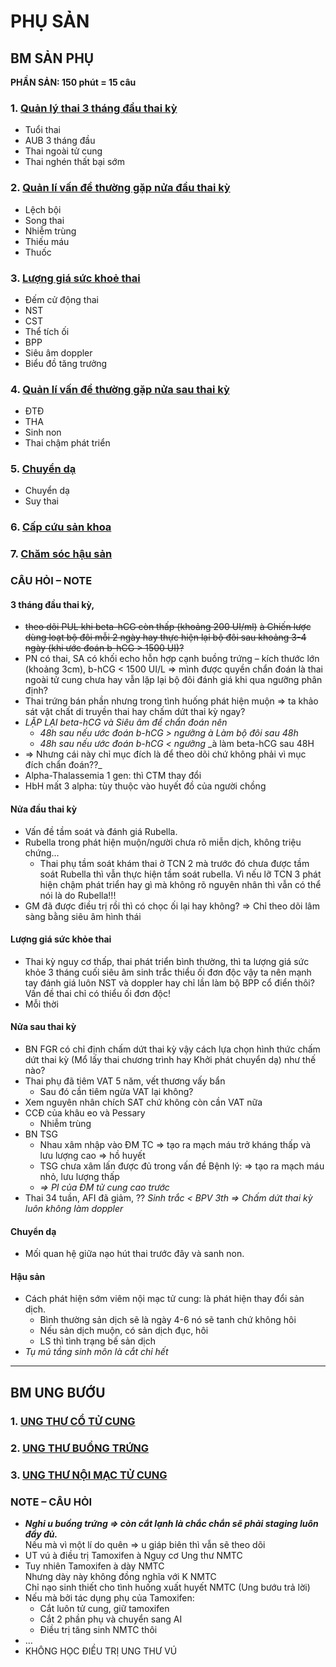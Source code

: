 # PHỤ SẢN

## BM SẢN PHỤ

**PHẦN SẢN: 150 phút = 15 câu**
### 1. [Quản lý thai 3 tháng đầu thai kỳ](./UMP/BM%20S%E1%BA%A2N%20-%20PH%E1%BB%A4/41%20-%20Qu%E1%BA%A3n%20l%C3%AD%20thai%203%20th%C3%A1ng%20%C4%91%E1%BA%A7u%20thai%20k%C3%AC/Qu%E1%BA%A3n%20l%C3%BD%20thai%203%20th%C3%A1ng%20%C4%91%E1%BA%A7u%20thai%20k%E1%BB%B3.md)
- Tuổi thai
- AUB 3 tháng đầu
- Thai ngoài tử cung
- Thai nghén thất bại sớm
### 2. [Quản lí vấn đề thường gặp nửa đầu thai kỳ](./UMP/BM%20S%E1%BA%A2N%20-%20PH%E1%BB%A4/42%20-%20Qu%E1%BA%A3n%20l%C3%AD%20v%E1%BA%A5n%20%C4%91%E1%BB%81%20th%C6%B0%E1%BB%9Dng%20g%E1%BA%B7p%20n%E1%BB%ADa%20%C4%91%E1%BA%A7u%20thai%20k%E1%BB%B3/Qu%E1%BA%A3n%20l%C3%AD%20v%E1%BA%A5n%20%C4%91%E1%BB%81%20th%C6%B0%E1%BB%9Dng%20g%E1%BA%B7p%20n%E1%BB%ADa%20%C4%91%E1%BA%A7u%20thai%20k%E1%BB%B3.md)
- Lệch bội
- Song thai
- Nhiễm trùng
- Thiếu máu
- Thuốc
### 3. [Lượng giá sức khoẻ thai](./UMP/BM%20S%E1%BA%A2N%20-%20PH%E1%BB%A4/43%20-%20L%C6%B0%E1%BB%A3ng%20gi%C3%A1%20s%E1%BB%A9c%20kho%E1%BA%BB%20kh%C3%A1c/L%C6%B0%E1%BB%A3ng%20gi%C3%A1%20s%E1%BB%A9c%20kho%E1%BA%BB%20thai.md)
- Đếm cử động thai
- NST
- CST
- Thể tích ối
- BPP
- Siêu âm doppler
- Biểu đồ tăng trưởng
### 4. [Quản lí vấn đề thường gặp nửa sau thai kỳ](./UMP/BM%20S%E1%BA%A2N%20-%20PH%E1%BB%A4/44%20-%20Qu%E1%BA%A3n%20l%C3%AD%20v%E1%BA%A5n%20%C4%91%E1%BB%81%20th%C6%B0%E1%BB%9Dng%20g%E1%BA%B7p%20n%E1%BB%ADa%20sau%20thai%20k%E1%BB%B3/Qu%E1%BA%A3n%20l%C3%AD%20v%E1%BA%A5n%20%C4%91%E1%BB%81%20th%C6%B0%E1%BB%9Dng%20g%E1%BA%B7p%20n%E1%BB%ADa%20sau%20thai%20k%E1%BB%B3.md) 
- ĐTĐ
- THA
- Sinh non
- Thai chậm phát triển
### 5. [Chuyển dạ](./UMP/BM%20S%E1%BA%A2N%20-%20PH%E1%BB%A4/45%20-%20Chuy%E1%BB%83n%20d%E1%BA%A1/Chuy%E1%BB%83n%20d%E1%BA%A1.md)
- Chuyển dạ
- Suy thai
### 6. [Cấp cứu sản khoa](./UMP/BM%20S%E1%BA%A2N%20-%20PH%E1%BB%A4/46%20-%20C%E1%BA%A5p%20c%E1%BB%A9u%20s%E1%BA%A3n%20khoa/C%E1%BA%A5p%20c%E1%BB%A9u%20s%E1%BA%A3n%20khoa.md) 
### 7. [Chăm sóc hậu sản](./UMP/BM%20S%E1%BA%A2N%20-%20PH%E1%BB%A4/47%20-%20Ch%C4%83m%20s%C3%B3c%20h%E1%BA%ADu%20s%E1%BA%A3n/Ch%C4%83m%20s%C3%B3c%20h%E1%BA%ADu%20s%E1%BA%A3n.md)  

### CÂU HỎI – NOTE

#### 3 tháng đầu thai kỳ,
- ~~theo dõi PUL khi beta-hCG còn thấp (khoảng 200 UI/ml)~~ ~~à Chiến lược dùng loạt bộ đôi mỗi 2 ngày hay thực hiện lại bộ đôi sau khoảng 3-4 ngày (khi ước đoán b-hCG > 1500 UI)?~~
- PN có thai, SA có khối echo hỗn hợp cạnh buồng trứng – kích thước lớn (khoảng 3cm), b-hCG < 1500 UI/L => mình được quyền chẩn đoán là thai ngoài tử cung chưa hay vẫn lặp lại bộ đôi đánh giá khi qua ngưỡng phân định?
- Thai trứng bán phần nhưng trong tình huống phát hiện muộn => ta khảo sát vật chất di truyền thai hay chấm dứt thai kỳ ngay?
- _LẶP LẠI beta-hCG và Siêu âm để chẩn đoán nên_
	- _48h sau nếu ước đoán b-hCG > ngưỡng_ _à Làm bộ đôi sau 48h_
	- _48h sau nếu ước đoán b-hCG < ngưỡng_ _à làm beta-hCG sau 48H  
- => Nhưng cái này chỉ mục đích là để theo dõi chứ không phải vì mục đích chẩn đoán??_
- Alpha-Thalassemia 1 gen: thì CTM thay đổi
- HbH mất 3 alpha: tùy thuộc vào huyết đồ của người chồng

#### Nửa đầu thai kỳ
- Vấn đề tầm soát và đánh giá Rubella.  
- Rubella trong phát hiện muộn/người chưa rõ miễn dịch, không triệu chứng…
	- Thai phụ tầm soát khám thai ở TCN 2 mà trước đó chưa được tầm soát Rubella thì vẫn thực hiện tầm soát rubella. Vì nếu lỡ TCN 3 phát hiện chậm phát triển hay gì mà không rõ nguyên nhân thì vẫn có thể nói là do Rubella!!!
- GM đã được điều trị rồi thì có chọc ối lại hay không? => Chỉ theo dõi lâm sàng bằng siêu âm hình thái
#### Lượng giá sức khỏe thai
- Thai kỳ nguy cơ thấp, thai phát triển bình thường, thì ta lượng giá sức khỏe 3 tháng cuối siêu âm sinh trắc thiểu ối đơn độc vậy ta nên mạnh tay đánh giá luôn NST và doppler hay chỉ lần làm bộ BPP cổ điển thôi? Vấn đề thai chỉ có thiểu ối đơn độc!
- Mỗi thời
#### Nửa sau thai kỳ
- BN FGR có chỉ định chấm dứt thai kỳ vậy cách lựa chọn hình thức chấm dứt thai kỳ (Mổ lấy thai chương trình hay Khởi phát chuyển dạ) như thế nào?
- Thai phụ đã tiêm VAT 5 năm, vết thương vấy bẩn
	- Sau đó cần tiêm ngừa VAT lại không?  
- Xem nguyên nhân chích SAT chứ không còn cần VAT nữa
- CCĐ của khâu eo và Pessary
	- Nhiễm trùng
- BN TSG
	- Nhau xâm nhập vào ĐM TC => tạo ra mạch máu trở kháng thấp và lưu lượng cao => hồ huyết
	- TSG chưa xâm lấn được đủ trong vấn đề Bệnh lý: => tạo ra mạch máu nhỏ, lưu lượng thấp
	- _=> PI của ĐM tử cung cao trước_
- Thai 34 tuần, AFI đã giảm, ?? _Sinh trắc < BPV 3th => Chấm dứt thai kỳ luôn không làm doppler_
#### Chuyển dạ
- Mối quan hệ giữa nạo hút thai trước đây và sanh non.
#### Hậu sản
- Cách phát hiện sớm viêm nội mạc tử cung: là phát hiện thay đổi sản dịch.
	- Bình thường sản dịch sẽ là ngày 4-6 nó sẽ tanh chứ không hôi
	- Nếu sản dịch muộn, có sản dịch đục, hôi
	- LS thì tình trạng bế sản dịch
- _Tụ mủ tầng sinh môn là cắt chỉ hết_


---
## BM UNG BƯỚU
### 1. [UNG THƯ CỔ TỬ CUNG](./UMP/BM%20Ung%20b%C6%B0%E1%BB%9Bu/UNG%20TH%C6%AF%20C%E1%BB%94%20T%E1%BB%AC%20CUNG.md)
### 2. [UNG THƯ BUỒNG TRỨNG](./UMP/BM%20Ung%20b%C6%B0%E1%BB%9Bu/UNG%20TH%C6%AF%20BU%E1%BB%92NG%20TR%E1%BB%A8NG.md)
### 3. [UNG THƯ NỘI MẠC TỬ CUNG](./UMP/BM%20Ung%20b%C6%B0%E1%BB%9Bu/UNG%20TH%C6%AF%20N%E1%BB%98I%20M%E1%BA%A0C%20T%E1%BB%AC%20CUNG.md) 

### NOTE – CÂU HỎI
- **_Nghi u buồng trứng => còn cắt lạnh là chắc chắn sẽ phải staging luôn đầy đủ._**  
Nếu mà vì một lí do quên => u giáp biên thì vẫn sẽ theo dõi
- UT vú à điều trị Tamoxifen à Nguy cơ Ung thư NMTC
- Tuy nhiên Tamoxifen à dày NMTC  
Nhưng dày này không đồng nghĩa với K NMTC  
Chỉ nạo sinh thiết cho tình huống xuất huyết NMTC (Ung bướu trả lời)
- Nếu mà bởi tác dụng phụ của Tamoxifen:
	- Cắt luôn tử cung, giữ tamoxifen
	- Cắt 2 phần phụ và chuyển sang AI
	- Điều trị tăng sinh NMTC thôi
- …
- KHÔNG HỌC ĐIỀU TRỊ UNG THƯ VÚ